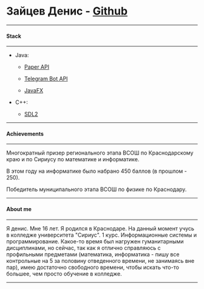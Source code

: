 # Зайцев Денис - [Github](https://github.com/verweliuz?tab=repositories)

---

#### Stack

---

- Java:
  
  - [Paper API](https://docs.papermc.io/paper/dev/api)
  
  - [Telegram Bot API](https://github.com/pengrad/java-telegram-bot-api)
  
  - [JavaFX](https://github.com/openjdk/jfx)

- C++:
  
  - [SDL2](https://github.com/libsdl-org/SDL)

---

#### Achievements

---

Многократный призер регионального этапа ВСОШ по Краснодарскому краю и по Сириусу по математике и информатике.

В этом году на информатике было набрано 450 баллов (в прошлом - 250).

Победитель муниципального этапа ВСОШ по физике по Краснодару.

---

#### About me

---

Я денис. Мне 16 лет. Я родился в Краснодаре. На данный момент учусь в колледже университета "Сириус". 1 курс. Информационные системы и программирование. Какое-то время был нагружен гуманитарными дисциплинами, но сейчас, так как я отлично справляюсь с профильными предметами (математика, информатика - пишу все контрольные на 5 за половину отведенного времени, не занимаясь вне пар), имею достаточно свободного времени, чтобы искать что-то большее, чем просто обучение в колледже.

---

